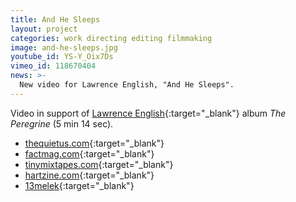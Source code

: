 ```yaml
---
title: And He Sleeps
layout: project
categories: work directing editing filmmaking
image: and-he-sleeps.jpg
youtube_id: YS-Y_Oix7Ds
vimeo_id: 118670404
news: >-
  New video for Lawrence English, "And He Sleeps".
---
```


Video in support of [Lawrence English][lpe]{:target="_blank"} album _The Peregrine_ (5 min 14 sec).

- [thequietus.com](http://thequietus.com/articles/17630-rum-music-russell-cuzner){:target="_blank"}
- [factmag.com](http://www.factmag.com/2015/02/19/ambient-composer-lawrence-english-announces-reissue-peregrine-shares-haunting-video-sleeps/){:target="_blank"}
- [tinymixtapes.com](http://www.tinymixtapes.com/news/lawrence-english-releases-vinyl-edition-of-the-peregrine-on-room40){:target="_blank"}
- [hartzine.com](http://www.hartzine.com/lawrence-english-and-he-sleeps/){:target="_blank"}
- [13melek](http://13melek.blogspot.com.au/2015/02/videodrome-173.html){:target="_blank"}

[lpe]: http://www.lawrenceenglish.com
